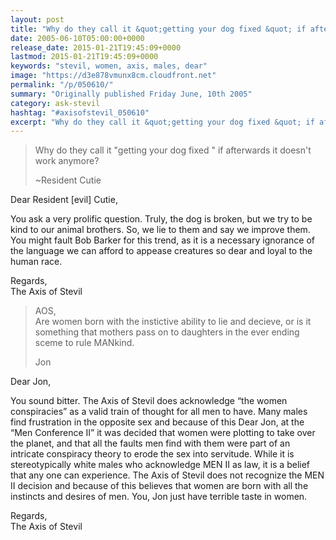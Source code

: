 ```yaml
---
layout: post
title: "Why do they call it &quot;getting your dog fixed &quot; if afterwards it doesn&#039;t work anymore?"
date: 2005-06-10T05:00:00+0000
release_date: 2015-01-21T19:45:09+0000
lastmod: 2015-01-21T19:45:09+0000
keywords: "stevil, women, axis, males, dear"
image: "https://d3e878vmunx8cm.cloudfront.net"
permalink: "/p/050610/"
summary: "Originally published Friday June, 10th 2005"
category: ask-stevil
hashtag: "#axisofstevil_050610"
excerpt: "Why do they call it &quot;getting your dog fixed &quot; if afterwards it doesn&#039;t work anymore? and other great questions from Friday June, 10th 2005"
---
```


> Why do they call it "getting your dog fixed " if afterwards it doesn't work anymore?
> 
> ~Resident Cutie

Dear Resident [evil] Cutie,

You ask a very prolific question. Truly, the dog is broken, but we try to be kind to our animal brothers. So, we lie to them and say we improve them. You might fault Bob Barker for this trend, as it is a necessary ignorance of the language we can afford to appease creatures so dear and loyal to the human race.

Regards,  
The Axis of Stevil

> AOS,  
> Are women born with the instictive ability to lie and decieve, or is it something that mothers pass on to daughters in the ever ending sceme to rule MANkind.
> 
> Jon

Dear Jon,

You sound bitter. The Axis of Stevil does acknowledge “the women conspiracies” as a valid train of thought for all men to have. Many males find frustration in the opposite sex and because of this Dear Jon, at the “Men Conference II” it was decided that women were plotting to take over the planet, and that all the faults men find with them were part of an intricate conspiracy theory to erode the sex into servitude. While it is stereotypically white males who acknowledge MEN II as law, it is a belief that any one can experience. The Axis of Stevil does not recognize the MEN II decision and because of this believes that women are born with all the instincts and desires of men. You, Jon just have terrible taste in women.

Regards,  
The Axis of Stevil
